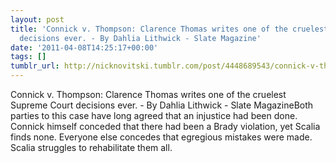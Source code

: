 ```yaml
---
layout: post
title: 'Connick v. Thompson: Clarence Thomas writes one of the cruelest Supreme Court
  decisions ever. - By Dahlia Lithwick - Slate Magazine'
date: '2011-04-08T14:25:17+00:00'
tags: []
tumblr_url: http://nicknovitski.tumblr.com/post/4448689543/connick-v-thompson-clarence-thomas-writes-one-of-the
---
```

Connick v. Thompson: Clarence Thomas writes one of the cruelest Supreme Court decisions ever. - By Dahlia Lithwick - Slate MagazineBoth parties to this case have long agreed that an injustice had been done. Connick himself conceded that there had been a Brady violation, yet Scalia finds none. Everyone else concedes that egregious mistakes were made. Scalia struggles to rehabilitate them all.
